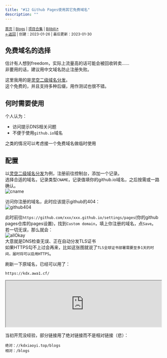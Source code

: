 ```yaml
---
title: "#12 Github Pages使用其它免费域名"
description: ""
---
```

<small id="old_menu"><a href="/">首页</a> | <a href="/blogs">Blogs</a> | <a href="/Project">项目合集</a> | <a href="https://space.bilibili.com/1987247870">Bilibili↗</a><br></small><small><a href="../../">←返回</a> |
 创建：2023-01-26 | 最后更新：2023-01-30</small><br>

## 免费域名的选择
估计有人想到freedom，实际上流量高的话可能会被回收转卖……<br>非要用的话，建议用中文域名防止注册失败。<br>

这里我用的是[灵空二级域名分发](//dns.liusui.ga/)。<br>
这个免费的，并且支持多种后缀，用作测试也很不错。
## 何时需要使用
个人认为：<br>
* 访问提示DNS相关问题
* 不便于使用`github.io`域名

之类的情况可以考虑接一个免费域名做临时使用
## 配置
以[灵空二级域名分发](//dns.liusui.ga/)为例，注册前往控制台，添加一个记录。<br>
选择合适的域名，记录类型`CNAME`，记录值填你的github.io域名，之后按需或一路确认。<br>
![cname](https://s1.ax1x.com/2023/01/26/pSNSyQS.png "二级域名分发记录添加示例")

访问你注册的域名，此时应该提示github的404：<br>
![github404](https://s1.ax1x.com/2023/01/26/pSNSRds.md.png "Github 404")

此时前往`https://github.com/xxx/xxx.github.io/settings/pages`(你的github pages仓库的pages设置)，找到`Custom domain`，填上你注册的域名，点`Save`。<br>
若一切无误，那么就会：<br>
![allOkay](https://s1.ax1x.com/2023/01/26/pSNSLw9.md.png "Github Pages自定义域名添加成功")<br>
大意就是DNS检查无误、正在自动分发TLS证书<br>
如果HTTPS勾不上过会再来，比如这张图就说了`TLS全球证书部署需要至多1天的时间，届时将可以启用HTTPS`。<br>

刷新一下原域名，已经可以用了：<br>
```url
https://kdx.awa1.cf/
```
<iframe width="100%" high="100%" src="https://kdx.awa1.cf/"></iframe>

当初开荒没经验，部分链接用了绝对链接而不是相对链接（悲）：
```text
绝对：//kdxiaoyi.top/blogs
相对：/blogs
```

<script src="https://rs.kdxiaoyi.top/res/scripts/js/sober.min.js"></script><script src="https://rs.kdxiaoyi.top/res/scripts/js/md-newUI-render.js"></script>
